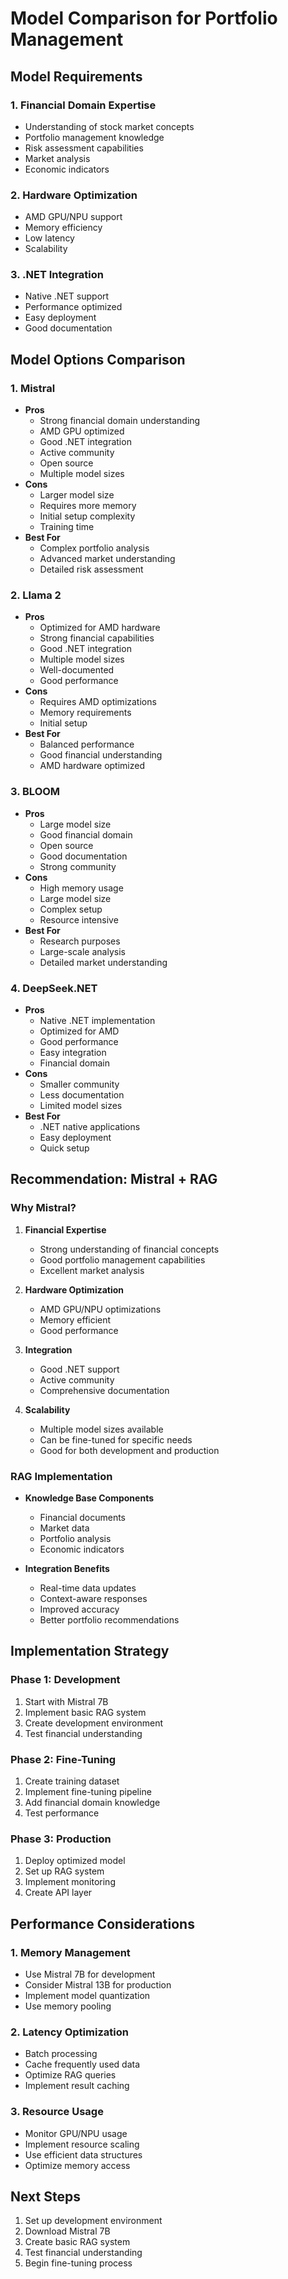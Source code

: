 # Model Comparison for Portfolio Management

## Model Requirements

### 1. Financial Domain Expertise
- Understanding of stock market concepts
- Portfolio management knowledge
- Risk assessment capabilities
- Market analysis
- Economic indicators

### 2. Hardware Optimization
- AMD GPU/NPU support
- Memory efficiency
- Low latency
- Scalability

### 3. .NET Integration
- Native .NET support
- Performance optimized
- Easy deployment
- Good documentation

## Model Options Comparison

### 1. Mistral
- **Pros**
  - Strong financial domain understanding
  - AMD GPU optimized
  - Good .NET integration
  - Active community
  - Open source
  - Multiple model sizes
- **Cons**
  - Larger model size
  - Requires more memory
  - Initial setup complexity
  - Training time
- **Best For**
  - Complex portfolio analysis
  - Advanced market understanding
  - Detailed risk assessment

### 2. Llama 2
- **Pros**
  - Optimized for AMD hardware
  - Strong financial capabilities
  - Good .NET integration
  - Multiple model sizes
  - Well-documented
  - Good performance
- **Cons**
  - Requires AMD optimizations
  - Memory requirements
  - Initial setup
- **Best For**
  - Balanced performance
  - Good financial understanding
  - AMD hardware optimized

### 3. BLOOM
- **Pros**
  - Large model size
  - Good financial domain
  - Open source
  - Good documentation
  - Strong community
- **Cons**
  - High memory usage
  - Large model size
  - Complex setup
  - Resource intensive
- **Best For**
  - Research purposes
  - Large-scale analysis
  - Detailed market understanding

### 4. DeepSeek.NET
- **Pros**
  - Native .NET implementation
  - Optimized for AMD
  - Good performance
  - Easy integration
  - Financial domain
- **Cons**
  - Smaller community
  - Less documentation
  - Limited model sizes
- **Best For**
  - .NET native applications
  - Easy deployment
  - Quick setup

## Recommendation: Mistral + RAG

### Why Mistral?
1. **Financial Expertise**
   - Strong understanding of financial concepts
   - Good portfolio management capabilities
   - Excellent market analysis

2. **Hardware Optimization**
   - AMD GPU/NPU optimizations
   - Memory efficient
   - Good performance

3. **Integration**
   - Good .NET support
   - Active community
   - Comprehensive documentation

4. **Scalability**
   - Multiple model sizes available
   - Can be fine-tuned for specific needs
   - Good for both development and production

### RAG Implementation
- **Knowledge Base Components**
  - Financial documents
  - Market data
  - Portfolio analysis
  - Economic indicators

- **Integration Benefits**
  - Real-time data updates
  - Context-aware responses
  - Improved accuracy
  - Better portfolio recommendations

## Implementation Strategy

### Phase 1: Development
1. Start with Mistral 7B
2. Implement basic RAG system
3. Create development environment
4. Test financial understanding

### Phase 2: Fine-Tuning
1. Create training dataset
2. Implement fine-tuning pipeline
3. Add financial domain knowledge
4. Test performance

### Phase 3: Production
1. Deploy optimized model
2. Set up RAG system
3. Implement monitoring
4. Create API layer

## Performance Considerations

### 1. Memory Management
- Use Mistral 7B for development
- Consider Mistral 13B for production
- Implement model quantization
- Use memory pooling

### 2. Latency Optimization
- Batch processing
- Cache frequently used data
- Optimize RAG queries
- Implement result caching

### 3. Resource Usage
- Monitor GPU/NPU usage
- Implement resource scaling
- Use efficient data structures
- Optimize memory access

## Next Steps
1. Set up development environment
2. Download Mistral 7B
3. Create basic RAG system
4. Test financial understanding
5. Begin fine-tuning process
